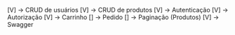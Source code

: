 [V] -> CRUD de usuários
[V] -> CRUD de produtos
[V] -> Autenticação
[V] -> Autorização
[V] -> Carrinho
[] -> Pedido
[] -> Paginação (Produtos)
[V] -> Swagger
